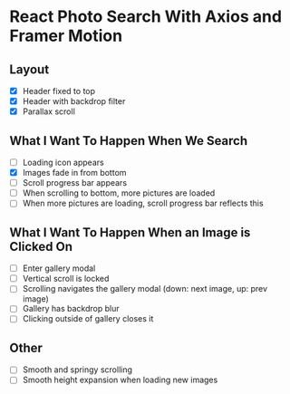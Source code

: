 # React Photo Search With Axios and Framer Motion

## Layout
- [X] Header fixed to top
- [X] Header with backdrop filter
- [X] Parallax scroll

## What I Want To Happen When We Search
- [ ] Loading icon appears
- [X] Images fade in from bottom
- [ ] Scroll progress bar appears
- [ ] When scrolling to bottom, more pictures are loaded
- [ ] When more pictures are loading, scroll progress bar reflects this

## What I Want To Happen When an Image is Clicked On
- [ ] Enter gallery modal
- [ ] Vertical scroll is locked
- [ ] Scrolling navigates the gallery modal (down: next image, up: prev image)
- [ ] Gallery has backdrop blur
- [ ] Clicking outside of gallery closes it

## Other
- [ ] Smooth and springy scrolling
- [ ] Smooth height expansion when loading new images
